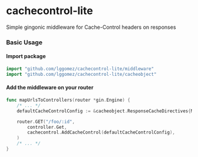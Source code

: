 # cachecontrol-lite
Simple gingonic middleware for Cache-Control headers on responses

### Basic Usage

#### Import package

```go
import "github.com/lggomez/cachecontrol-lite/middleware"
import "github.com/lggomez/cachecontrol-lite/cacheobject"
```

#### Add the middleware on your router
```go
func mapUrlsToControllers(router *gin.Engine) {
    /* ... */
    defaultCacheControlConfig := &cacheobject.ResponseCacheDirectives{MaxAge: cacheobject.DeltaSeconds(time.Hour * 24)}

    router.GET("/foo/:id",
        controller.Get,
        cachecontrol.AddCacheControl(defaultCacheControlConfig),
    )
    /* ... */
}
```